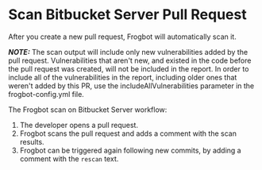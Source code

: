 # Scan Bitbucket Server Pull Request

After you create a new pull request, Frogbot will automatically scan it.

_**NOTE:**_ The scan output will include only new vulnerabilities added by the pull request. Vulnerabilities that aren't new, and existed in the code before the pull request was created, will not be included in the report. In order to include all of the vulnerabilities in the report, including older ones that weren't added by this PR, use the includeAllVulnerabilities parameter in the frogbot-config.yml file.

The Frogbot scan on Bitbucket Server workflow:

1. The developer opens a pull request.
2. Frogbot scans the pull request and adds a comment with the scan results.
3. Frogbot can be triggered again following new commits, by adding a comment with the `rescan` text.
